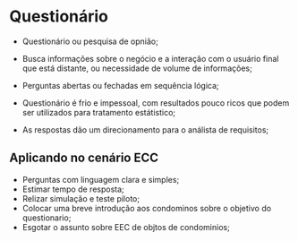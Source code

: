 # Questionário

- Questionário ou pesquisa de opnião;

- Busca informações sobre o negócio e a interação com o usuário final que está distante, ou necessidade de volume de informações;

- Perguntas abertas ou fechadas em sequência lógica;

- Questionário é frio e impessoal, com resultados pouco ricos que podem ser utilizados para tratamento estátistico;

- As respostas dão um direcionamento para o análista de requisitos;

## Aplicando no cenário ECC

- Perguntas com linguagem clara e simples;
- Estimar tempo de resposta;
- Relizar simulação e teste piloto;
- Colocar uma breve introdução aos condominos sobre o objetivo do questionario;
- Esgotar o assunto sobre EEC de objtos de condominios;